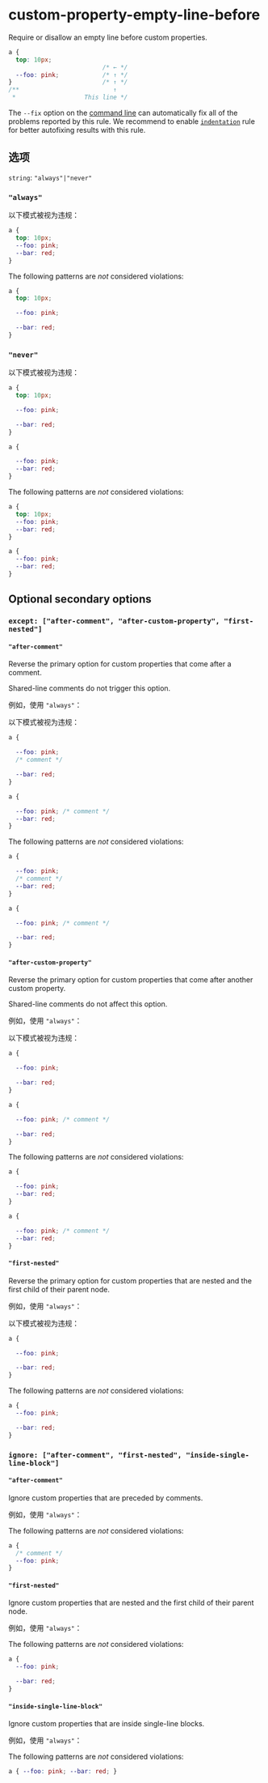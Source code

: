 # custom-property-empty-line-before

Require or disallow an empty line before custom properties.

```css
a {
  top: 10px;
                          /* ← */
  --foo: pink;            /* ↑ */
}                         /* ↑ */
/**                          ↑
 *                   This line */
```

The `--fix` option on the [command line](../../../docs/user-guide/cli.md#autofixing-errors) can automatically fix all of the problems reported by this rule. We recommend to enable [`indentation`](../indentation/README.md) rule for better autofixing results with this rule.

## 选项

`string`: `"always"|"never"`

### `"always"`

以下模式被视为违规：

```css
a {
  top: 10px;
  --foo: pink;
  --bar: red;
}
```

The following patterns are *not* considered violations:

```css
a {
  top: 10px;

  --foo: pink;

  --bar: red;
}
```

### `"never"`

以下模式被视为违规：

```css
a {
  top: 10px;

  --foo: pink;

  --bar: red;
}
```

```css
a {

  --foo: pink;
  --bar: red;
}
```

The following patterns are *not* considered violations:

```css
a {
  top: 10px;
  --foo: pink;
  --bar: red;
}
```

```css
a {
  --foo: pink;
  --bar: red;
}
```

## Optional secondary options

### `except: ["after-comment", "after-custom-property", "first-nested"]`

#### `"after-comment"`

Reverse the primary option for custom properties that come after a comment.

Shared-line comments do not trigger this option.

例如，使用 `"always"`：

以下模式被视为违规：

```css
a {

  --foo: pink;
  /* comment */

  --bar: red;
}
```

```css
a {

  --foo: pink; /* comment */
  --bar: red;
}
```

The following patterns are *not* considered violations:

```css
a {

  --foo: pink;
  /* comment */
  --bar: red;
}
```

```css
a {

  --foo: pink; /* comment */

  --bar: red;
}
```

#### `"after-custom-property"`

Reverse the primary option for custom properties that come after another custom property.

Shared-line comments do not affect this option.

例如，使用 `"always"`：

以下模式被视为违规：

```css
a {

  --foo: pink;

  --bar: red;
}
```

```css
a {

  --foo: pink; /* comment */

  --bar: red;
}
```

The following patterns are *not* considered violations:

```css
a {

  --foo: pink;
  --bar: red;
}
```

```css
a {

  --foo: pink; /* comment */
  --bar: red;
}
```

#### `"first-nested"`

Reverse the primary option for custom properties that are nested and the first child of their parent node.

例如，使用 `"always"`：

以下模式被视为违规：

```css
a {

  --foo: pink;

  --bar: red;
}
```

The following patterns are *not* considered violations:

```css
a {
  --foo: pink;

  --bar: red;
}
```

### `ignore: ["after-comment", "first-nested", "inside-single-line-block"]`

#### `"after-comment"`

Ignore custom properties that are preceded by comments.

例如，使用 `"always"`：

The following patterns are *not* considered violations:

```css
a {
  /* comment */
  --foo: pink;
}
```

#### `"first-nested"`

Ignore custom properties that are nested and the first child of their parent node.

例如，使用 `"always"`：

The following patterns are *not* considered violations:

```css
a {
  --foo: pink;

  --bar: red;
}
```

#### `"inside-single-line-block"`

Ignore custom properties that are inside single-line blocks.

例如，使用 `"always"`：

The following patterns are *not* considered violations:

```css
a { --foo: pink; --bar: red; }
```
